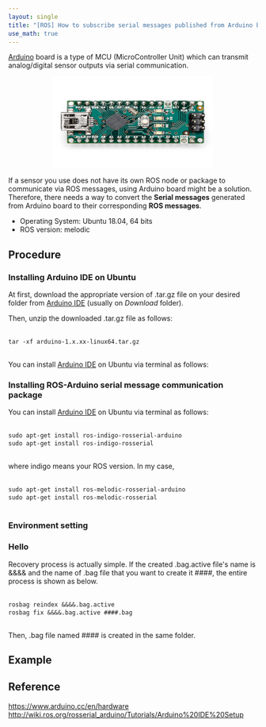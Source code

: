 ```yaml
---
layout: single
title: "[ROS] How to subscribe serial messages published from Arduino board as a ROS topic?"
use_math: true
---
```

[Arduino](https://www.arduino.cc/) board is a type of MCU (MicroController Unit) which can transmit analog/digital sensor outputs via serial communication.

<p><a href="https://www.arduino.cc/en/hardware">
<center><img src="/images/tumbnails/arduino_nano_image.jpg" width="324" height="184"></center>
</a></p>
  
If a sensor you use does not have its own ROS node or package to communicate via ROS messages, using Arduino board might be a solution. Therefore, there needs a way to convert the **Serial messages** generated from Arduino board to their corresponding **ROS messages**. 

* Operating System: Ubuntu 18.04, 64 bits
* ROS version: melodic

## Procedure
### Installing Arduino IDE on Ubuntu
At first, download the appropriate version of .tar.gz file on your desired folder from [Arduino IDE](https://www.arduino.cc/en/software)  (usually on *Download* folder). 

Then, unzip the downloaded .tar.gz file as follows:
<pre>
<code>
tar -xf arduino-1.x.xx-linux64.tar.gz
</code>
</pre>


You can install [Arduino IDE](https://www.arduino.cc/en/software) on Ubuntu via terminal as follows:


### Installing ROS-Arduino serial message communication package 
You can install [Arduino IDE](https://www.arduino.cc/en/software) on Ubuntu via terminal as follows:
<pre>
<code>
sudo apt-get install ros-indigo-rosserial-arduino
sudo apt-get install ros-indigo-rosserial
</code>
</pre>
where indigo means your ROS version. In my case,
<pre>
<code>
sudo apt-get install ros-melodic-rosserial-arduino
sudo apt-get install ros-melodic-rosserial
</code>
</pre>

### Environment setting


### Hello
Recovery process is actually simple.
If the created .bag.active file's name is &&&& and the name of .bag file that you want to create it ####, the entire process is shown as below.
<pre>
<code>
rosbag reindex &&&&.bag.active
rosbag fix &&&&.bag.active ####.bag
</code>
</pre>
Then, .bag file named #### is created in the same folder.

## Example

## Reference
https://www.arduino.cc/en/hardware
http://wiki.ros.org/rosserial_arduino/Tutorials/Arduino%20IDE%20Setup
